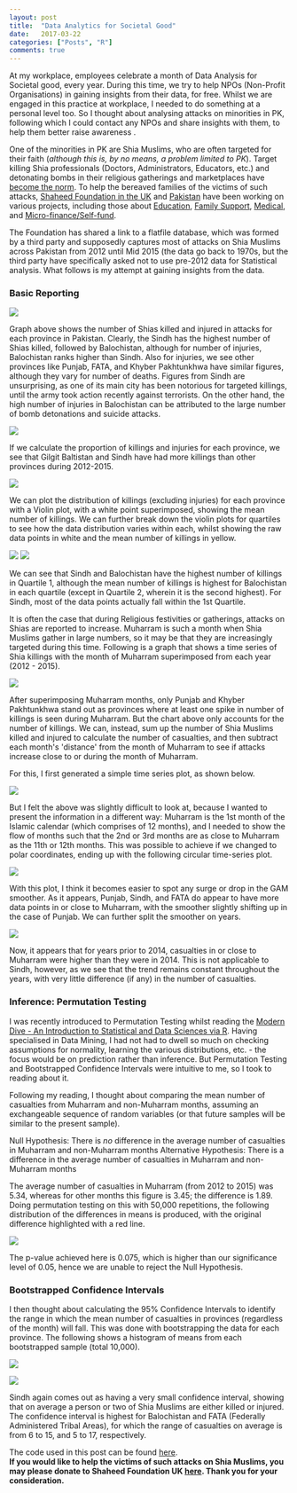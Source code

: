 ```yaml
---
layout: post
title:  "Data Analytics for Societal Good"
date:   2017-03-22
categories: ["Posts", "R"]
comments: true
---
```



At my workplace, employees celebrate a month of Data Analysis for Societal good, every year. During this time, we try to help NPOs (Non-Profit Organisations) in gaining insights from their data, for free. Whilst we are engaged in this practice at workplace, I needed to do something at a personal level too. So I thought about analysing attacks on minorities in PK, following which I could contact any NPOs and share insights with them, to help them better raise awareness
.  

One of the minorities in PK are Shia Muslims, who are often targeted for their faith (*although this is, by no means, a problem limited to PK*). Target killing Shia professionals (Doctors, Administrators, Educators, etc.) and detonating bombs in their religious gatherings and marketplaces have [become the norm](http://www.shaheedfoundation.co.uk/shia-killing.asp). To help the bereaved families of the victims of such attacks, [Shaheed Foundation in the UK](http://www.shaheedfoundation.co.uk/projects.asp#fin) and [Pakistan](http://www.shaheedfoundation.org/) have been working on various projects, including those about [Education](http://www.shaheedfoundation.co.uk/projects.asp#edu), [Family Support](http://www.shaheedfoundation.co.uk/projects.asp#fam), 
[Medical](http://www.shaheedfoundation.co.uk/projects.asp#med), and [Micro-finance/Self-fund](http://www.shaheedfoundation.co.uk/projects.asp#fin). 

The Foundation has shared a link to a flatfile database, which was formed by a third party and supposedly captures most of attacks on Shia Muslims across Pakistan from 2012 until Mid 2015 (the data go back to 1970s, but the third party have specifically asked not to use pre-2012 data for Statistical analysis. What follows is my attempt at gaining insights from the data.


### Basic Reporting

<a href="{{ site.baseurl }}/assets/img/sk_mar17_provComp_g1.png" target="_blank"><img src="{{ site.baseurl }}/assets/img/sk_mar17_provComp_g1.png"></a> 

Graph above shows the number of Shias killed and injured in attacks for each province in Pakistan. Clearly, the Sindh has the highest number of Shias killed, followed by Balochistan, although for number of injuries, Balochistan ranks higher than Sindh. Also for injuries, we see other provinces like Punjab, FATA, and Khyber Pakhtunkhwa have similar figures, although they vary for number of deaths.
Figures from Sindh are unsurprising, as one of its main city has been notorious for targeted killings, until the army took action recently against terrorists. On the other hand, the high number of injuries in Balochistan can be attributed to the large number of bomb detonations and suicide attacks.  


<a href="{{ site.baseurl }}/assets/img/sk_mar17_provComp_g2.png" target="_blank"><img src="{{ site.baseurl }}/assets/img/sk_mar17_provComp_g2.png"></a> 

If we calculate the proportion of killings and injuries for each province, we see that Gilgit Baltistan and Sindh have had more killings than other provinces during 2012-2015.  


<a href="{{ site.baseurl }}/assets/img/sk_mar17_dist_g3.png" target="_blank"><img src="{{ site.baseurl }}/assets/img/sk_mar17_dist_g3.png"></a> 


We can plot the distribution of killings (excluding injuries) for each province with a Violin plot, with a white point superimposed, showing the mean number of killings. We can further break down the violin plots for quartiles to see how the data distribution varies within each, whilst showing the raw data points in white and the mean number of killings in yellow.  


<a href="{{ site.baseurl }}/assets/img/sk_mar17_dist_g3.png" target="_blank"><img src="{{ site.baseurl }}/assets/img/sk_mar17_dist_g3.png"></a> 
<a href="{{ site.baseurl }}/assets/img/sk_mar17_dist_g4.png" target="_blank"><img src="{{ site.baseurl }}/assets/img/sk_mar17_dist_g4.png"></a> 


We can see that Sindh and Balochistan have the highest number of killings in Quartile 1, although the mean number of killings is highest for Balochistan in each quartile (except in Quartile 2, wherein it is the second highest). For Sindh, most of the data points actually fall within the 1st Quartile.    


It is often the case that during Religious festivities or gatherings, attacks on Shias are reported to increase. Muharram is such a month when Shia Muslims gather in large numbers, so it may be that they are increasingly targeted during this time. Following is a graph that shows a time series of Shia killings with the month of Muharram superimposed from each year (2012 - 2015).  

<a href="{{ site.baseurl }}/assets/img/sk_mar17_ts_g5.png" target="_blank"><img src="{{ site.baseurl }}/assets/img/sk_mar17_ts_g5.png"></a> 


After superimposing Muharram months, only Punjab and Khyber Pakhtunkhwa stand out as provinces where at least one spike in number of killings is seen during Muharram. But the chart above only accounts for the number of killings. We can, instead, sum up the number of Shia Muslims killed and injured to calculate the number of casualties, and then subtract each month's 'distance' from the month of Muharram to see if attacks increase close to or during the month of Muharram.  

For this, I first generated a simple time series plot, as shown below.  

 
<a href="{{ site.baseurl }}/assets/img/sk_mar17_cts_g6a0.png" target="_blank"><img src="{{ site.baseurl }}/assets/img/sk_mar17_cts_g6a0.png"></a> 


But I felt the above was slightly difficult to look at, because I wanted to present the information in a different way: Muharram is the 1st month of the Islamic calendar (which comprises of 12 months), and I needed to show the flow of months such that the 2nd or 3rd months are as close to Muharram as the 11th or 12th months. This was possible to achieve if we changed to polar coordinates, ending up with the following circular time-series plot.  


<a href="{{ site.baseurl }}/assets/img/sk_mar17_cts_g6a.png" target="_blank"><img src="{{ site.baseurl }}/assets/img/sk_mar17_cts_g6b.png"></a> 


With this plot, I think it becomes easier to spot any surge or drop in the GAM smoother. As it appears, Punjab, Sindh, and FATA do appear to have more data points in or close to Muharram, with the smoother slightly shifting up in the case of Punjab. We can further split the smoother on years.  


<a href="{{ site.baseurl }}/assets/img/sk_mar17_cts_g6c.png" target="_blank"><img src="{{ site.baseurl }}/assets/img/sk_mar17_cts_g6d.png"></a> 


Now, it appears that for years prior to 2014, casualties in or close to Muharram were higher than they were in 2014. This is not applicable to Sindh, however, as we see that the trend remains constant throughout the years, with very little difference (if any) in the number of casualties.  


### Inference: Permutation Testing 

I was recently introduced to Permutation Testing whilst reading the [Modern Dive - An Introduction to Statistical and Data Sciences via R](https://ismayc.github.io/moderndiver-book/7-hypo.html). Having specialised in Data Mining, I had not had to dwell so much on checking assumptions for normality, learning the various distributions, etc. - the focus would be on prediction rather than inference. But Permutation Testing and Bootstrapped Confidence Intervals were intuitive to me, so I took to reading about it.  

Following my reading, I thought about comparing the mean number of casualties from Muharram and non-Muharram months, assuming an exchangeable sequence of random variables (or that future samples will be similar to the present sample).  

Null Hypothesis: There is *no* difference in the average number of casualties in Muharram and non-Muharram months
Alternative Hypothesis: There is a difference in the average number of casualties in Muharram and non-Muharram months  

The average number of casualties in Muharram (from 2012 to 2015) was 5.34, whereas for other months this figure is 3.45; the difference is 1.89. Doing permutation testing on this with 50,000 repetitions, the following distribution of the differences in means is produced, with the original difference highlighted with a red line.  

<a href="{{ site.baseurl }}/assets/img/sk_mar17_hyptst_g7a.png" target="_blank"><img src="{{ site.baseurl }}/assets/img/sk_mar17_hyptst_g7a.png"></a> 

The p-value achieved here is 0.075, which is higher than our significance level of 0.05, hence we are unable to reject the Null Hypothesis.  


### Bootstrapped Confidence Intervals

I then thought about calculating the 95% Confidence Intervals to identify the range in which the mean number of casualties in provinces (regardless of the month) will fall. This was done with bootstrapping the data for each province. The following shows a histogram of means from each bootstrapped sample (total 10,000).  

<a href="{{ site.baseurl }}/assets/img/sk_mar17_hyptst_g7b.png" target="_blank"><img src="{{ site.baseurl }}/assets/img/sk_mar17_hyptst_g7b.png"></a> 

<a href="{{ site.baseurl }}/assets/img/sk_mar17_hyptst_g7c.png" target="_blank"><img src="{{ site.baseurl }}/assets/img/sk_mar17_hyptst_g7c.png"></a> 

Sindh again comes out as having a very small confidence interval, showing that on average a person or two of Shia Muslims are either killed or injured. The confidence interval is highest for Balochistan and FATA (Federally Administered Tribal Areas), for which the range of casualties on average is from 6 to 15, and 5 to 17, respectively.


The code used in this post can be found [here](https://github.com/aliarsalankazmi/skPk_analysis/blob/master/excelDB_analysis_v1.txt).  
**If you would like to help the victims of such attacks on Shia Muslims, you may please donate to Shaheed Foundation UK [here](http://www.shaheedfoundation.co.uk/online-donation.asp). Thank you for your consideration.**
